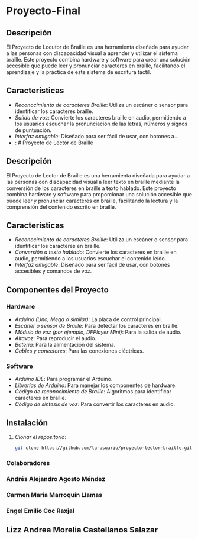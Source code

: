 # Proyecto-Final

## Descripción
El Proyecto de Locutor de Braille es una herramienta diseñada para ayudar a las personas con discapacidad visual a aprender y utilizar el sistema braille. Este proyecto combina hardware y software para crear una solución accesible que puede leer y pronunciar caracteres en braille, facilitando el aprendizaje y la práctica de este sistema de escritura táctil.

## Características
- *Reconocimiento de caracteres Braille*: Utiliza un escáner o sensor para identificar los caracteres braille.
- *Salida de voz*: Convierte los caracteres braille en audio, permitiendo a los usuarios escuchar la pronunciación de las letras, números y signos de puntuación.
- *Interfaz amigable*: Diseñado para ser fácil de usar, con botones a…
- : # Proyecto de Lector de Braille

## Descripción
El Proyecto de Lector de Braille es una herramienta diseñada para ayudar a las personas con discapacidad visual a leer texto en braille mediante la conversión de los caracteres en braille a texto hablado. Este proyecto combina hardware y software para proporcionar una solución accesible que puede leer y pronunciar caracteres en braille, facilitando la lectura y la comprensión del contenido escrito en braille.

## Características
- *Reconocimiento de caracteres Braille*: Utiliza un escáner o sensor para identificar los caracteres en braille.
- *Conversión a texto hablado*: Convierte los caracteres en braille en audio, permitiendo a los usuarios escuchar el contenido leído.
- *Interfaz amigable*: Diseñado para ser fácil de usar, con botones accesibles y comandos de voz.

## Componentes del Proyecto
### Hardware
- *Arduino (Uno, Mega o similar)*: La placa de control principal.
- *Escáner o sensor de Braille*: Para detectar los caracteres en braille.
- *Módulo de voz (por ejemplo, DFPlayer Mini)*: Para la salida de audio.
- *Altavoz*: Para reproducir el audio.
- *Batería*: Para la alimentación del sistema.
- *Cables y conectores*: Para las conexiones eléctricas.

### Software
- *Arduino IDE*: Para programar el Arduino.
- *Librerías de Arduino*: Para manejar los componentes de hardware.
- *Código de reconocimiento de Braille*: Algoritmos para identificar caracteres en braille.
- *Código de síntesis de voz*: Para convertir los caracteres en audio.

## Instalación
1. *Clonar el repositorio*:
   ```sh
   git clone https://github.com/tu-usuario/proyecto-lector-braille.git

### Colaboradores
### Andrés Alejandro Agosto Méndez
### Carmen María Marroquín Llamas
### Engel Emilio Coc Raxjal
## Lizz Andrea Morelia Castellanos Salazar
